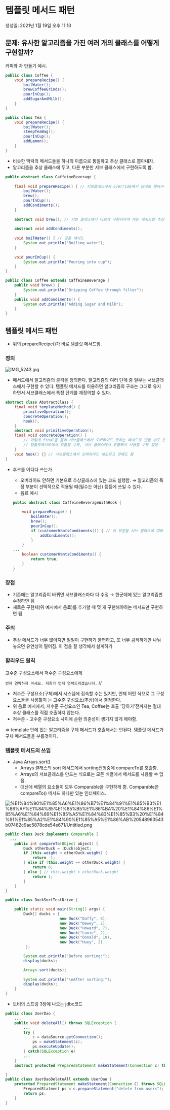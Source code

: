 # 템플릿 메서드 패턴

생성일: 2021년 1월 19일 오후 11:10

## 문제: 유사한 알고리즘을 가진 여러 개의 클래스를 어떻게 구현할까?

커피와 차 만들기 예시.

```java
public class Coffee {
    void prepareRecipe() {
        boilWater();
        brewCoffeeGrinds();
        pourInCup();
        addSugarAndMilk();
    }
}
```

```java
public class Tea {
    void prepareRecipe() {
        boilWater();
        steepTeaBag();
        pourInCup();
        addLemon();
    }
}
```

- 비슷한 맥락의 메서드들을 하나의 이름으로 통일하고 추상 클래스로 뽑아내자.
- 알고리즘을 추상 클래스에 두고, 다른 부분만 서브 클래스에서 구현하도록 함.

```java
public abstract class CaffeineBeverage {
  
    final void prepareRecipe() { // 서브클래스에서 override해서 맘대로 못바꾸게 final붙임
        boilWater();
        brew();
        pourInCup();
        addCondiments();
    }
 
    abstract void brew(); // 서브 클래스에서 다르게 구현되어야 하는 메서드만 추상메서드로.
  
    abstract void addCondiments();
 
    void boilWater() { // 공통 메서드
        System.out.println("Boiling water");
    }
  
    void pourInCup() {
        System.out.println("Pouring into cup");
    }
}

public class Coffee extends CaffeineBeverage {
    public void brew() {
        System.out.println("Dripping Coffee through filter");
    }
    public void addCondiments() {
        System.out.println("Adding Sugar and Milk");
    }
}
```

## 템플릿 메서드 패턴

- 위의 prepareRecipe()가 바로 템플릿 메서드임.

### 정의

![IMG_5243.jpg](%E1%84%90%E1%85%A6%E1%86%B7%E1%84%91%E1%85%B3%E1%86%AF%E1%84%85%E1%85%B5%E1%86%BA%20%E1%84%86%E1%85%A6%E1%84%89%E1%85%A5%E1%84%83%E1%85%B3%20%E1%84%91%E1%85%A2%E1%84%90%E1%85%A5%E1%86%AB%20548963543b07482c9ac5878cde54e671/IMG_5243.jpg)

- 메서드에서 알고리즘의 골격을 정의한다. 알고리즘의 여러 단계 중 일부는 서브클래스에서 구현할 수 있다. 템플릿 메서드를 이용하면 알고리즘의 구조는 그대로 유지하면서 서브클래스에서 특정 단계를 재정의할 수 있다.

```java
abstract class AbstractClass {
	final void templateMethod() {
		primitiveOperation();
		concreteOperation();
		hook();
	}
	abstract void primitiveOperation();
	final void concreteOperation() {
		// 이렇게 final을 붙여 서브클래스에서 오버라이드 못하는 메서드로 만들 수도 있다.
		// 템플릿메서드에서 호출할 수도, 서브 클래스에서 호출해서 사용할 수도 있음
	}
	void hook() {} // 서브클래스에서 오버라이드 해도되고 안해도 됨
}
```

- 후크를 어디다 쓰는가
    - 오버라이드 안하면 기본으로 추상클래스에 있는 코드 실행함. → 알고리즘의 특정 부분이 선택적으로 적용될 때(필수는 아닌) 등등에 쓰일 수 있다.
    - 음료 예시

    ```java
    public abstract class CaffeineBeverageWithHook {
     
        void prepareRecipe() {
            boilWater();
            brew();
            pourInCup();
            if (customerWantsCondiments()) { // 이 부분을 서브 클래스에 따라 결정하기위해 hook 사용.
                addCondiments();
            }
        }
    ...
        boolean customerWantsCondiments() {
            return true;
        }
    }
    ```

### 장점

- 기존에는 알고리즘이 바뀌면 서브클래스마다 다 수정 → 한군데에 있는 알고리즘만 수정하면 됨
- 새로운 구현체(위 예시에서 음료)를 추가할 때 몇 개 구현해야하는 메서드만 구현하면 됨

### 주의

- 추상 메서드가 너무 많아지면 일일이 구현하기 불편하고, 또 너무 큼직하게만 나눠놓으면 유연성이 떨어짐. 이 점을 잘 생각해서 설계하기

### 할리우드 원칙

고수준 구성요소에서 저수준 구성요소에게 

`먼저 연락하지 마세요. 저희가 먼저 연락드리겠습니다.`  //

- 저수준 구성요소(구체)에서 시스템에 접속할 수는 있지만, 언제 어떤 식으로 그 구성요소들을 사용할지 는 고수준 구성요소(추상)에서 결정한다.
- 위 음료 예시에서, 저수준 구성요소인 Tea, Coffee는 호출 '당하기'전까지는 절대 추상 클래스를 직접 호출하지 않는다.
- 저수준 - 고수준 구성요소 사이에 순환 의존성이 생기지 않게 해야함.

⇒ template 안에 있는 알고리즘을 구체 메서드가 호출해서는 안된다. 템플릿 메서드가 구체 메서드들을 부를것이다.

### 템플릿 메서드의 쓰임

- Java Arrays.sort()
    - Arrays 클래스의 sort 메서드에서 sorting진행중에 compareTo를 호출함.
    - Arrays의 서브클래스를 만드는 식으로는 모든 배열에서 메서드를 사용할 수 없음.
    - 대신에 배열의 요소들이 모두 Comparable을 구현하게 함. Comparable은 compareTo() 메서드 하나만 있는 인터페이스.

![%E1%84%90%E1%85%A6%E1%86%B7%E1%84%91%E1%85%B3%E1%86%AF%E1%84%85%E1%85%B5%E1%86%BA%20%E1%84%86%E1%85%A6%E1%84%89%E1%85%A5%E1%84%83%E1%85%B3%20%E1%84%91%E1%85%A2%E1%84%90%E1%85%A5%E1%86%AB%20548963543b07482c9ac5878cde54e671/Untitled.png](%E1%84%90%E1%85%A6%E1%86%B7%E1%84%91%E1%85%B3%E1%86%AF%E1%84%85%E1%85%B5%E1%86%BA%20%E1%84%86%E1%85%A6%E1%84%89%E1%85%A5%E1%84%83%E1%85%B3%20%E1%84%91%E1%85%A2%E1%84%90%E1%85%A5%E1%86%AB%20548963543b07482c9ac5878cde54e671/Untitled.png)

```java
public class Duck implements Comparable {
  ...
    public int compareTo(Object object) {
        Duck otherDuck = (Duck)object;
        if (this.weight < otherDuck.weight) {
            return -1;
        } else if (this.weight == otherDuck.weight) {
            return 0;
        } else { // this.weight > otherDuck.weight
            return 1;
        }
    }
}

public class DuckSortTestDrive {

    public static void main(String[] args) {
        Duck[] ducks = { 
                        new Duck("Daffy", 8), 
                        new Duck("Dewey", 2),
                        new Duck("Howard", 7),
                        new Duck("Louie", 2),
                        new Duck("Donald", 10), 
                        new Duck("Huey", 2)
         };

        System.out.println("Before sorting:");
        display(ducks);

        Arrays.sort(ducks);
 
        System.out.println("\nAfter sorting:");
        display(ducks);
    }
}
```

- 토비의 스프링 3장에 나오는  jdbc코드

```java
public class UserDao {
	...
	public void deleteAll() throws SQLException {
	    ...
	 	try {
	        c = dataSource.getConnection();
	        ps = makeStatement(c);
	        ps.executeUpdate();
		} catch(SQLException e)
	    ...
	}
	abstract protected PreparedStatement makeStatement(Connection c) throws SQLException;

}
public class UserDaoDeleteAll extends UserDao {
    protected PreparedStatement makeStatement(Connection C) throws SQLException {
        PreparedStatment ps = c.prepareStatement("delete from users");
        return ps;
    }
}
```
